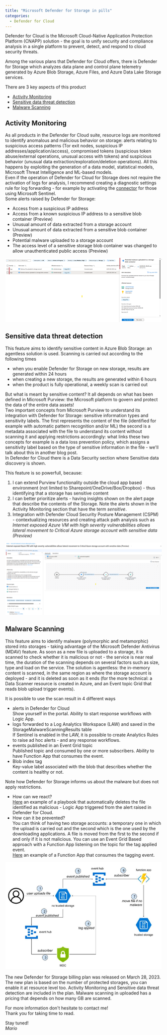 ```yaml
---
title: "Microsoft Defender for Storage in pills" 
categories:
  - Defender for Cloud
---
```


Defender for Cloud is the Microsoft Cloud-Native Application Protection Platform (CNAPP) solution - the goal is to unify security and compliance analysis in a single platform to prevent, detect, and respond to cloud security threats.

Among the various plans that Defender for Cloud offers, there is Defender for Storage which analyzes data plane and control plane telemetry generated by Azure Blob Storage, Azure Files, and Azure Data Lake Storage services.

There are 3 key aspects of this product
- [Activity Monitoring](#activitymonitoring)
- [Sensitive data threat detection](#sensitevedatadetection)
- [Malware Scanning](#malwarescanning)


## <a name="activitymonitoring">Activity Monitoring</a>
As all products in the Defender for Cloud suite, resource logs are monitored to identify anomalous and malicious behavior on storage: alerts relating to suspicious access patterns (Tor exit nodes, suspicious IP addresses/application/access), compromised tokens (suspicious token abuse/external operations, unusual access with tokens) and suspicious behavior (unusual data extraction/exploration/deletion operations). All this happens by exploiting the generation of a data model, statistical models, Microsoft Threat Intelligence and ML-based models. <br>
Even if the operation of Defender for Cloud for Storage does not require the activation of logs for analysis, I recommend creating a diagnostic settings rule for log forwarding - for example by activating the [connector](https://learn.microsoft.com/en-us/azure/sentinel/data-connectors/azure-storage-account) for those using Microsoft Sentinel. <br>
Some alerts raised by Defender for Storage:
- Access from a suspicious IP address
- Access from a known suspicious IP address to a sensitive blob container (Preview)
- Unusual amount of data extracted from a storage account
- Unusual amount of data extracted from a sensitive blob container (Preview)
- Potential malware uploaded to a storage account
- The access level of a sensitive storage blob container was changed to allow unauthenticated public access (Preview)

![workflow](/assets/images/alert.png)


## <a name="sensitevedatadetection">Sensitive data threat detection</a>
This feature aims to identify sensitive content in Azure Blob Storage: an agentless solution is used. Scanning is carried out according to the following times
- when you enable Defender for Storage on new storage, results are generated within 24 hours
- when creating a new storage, the results are generated within 6 hours
- when the product is fully operational, a weekly scan is carried out

But what is meant by sensitive content? It all depends on what has been defined in Microsoft Purview: the Microsoft platform to govern and protect the data of the entire data assets! <br>
Two important concepts from Microsoft Purview to understand its integration with Defender for Storage: sensitive information types and sensitivity labels. The first represents the content of the file (identified for example with automatic pattern recognition and/or ML) the second is a metadata associated with the file to understand its content without scanning it and applying restrictions accordingly: what links these two concepts for example is a data loss prevention policy, which assigns a sensitivity label based on the type of sensitive information in the file - we'll talk about this in another blog post. <br>
In Defender for Cloud there is a Data Security section where Sensitive data discovery is shown. 

This feature is so powerfull, because:
1. I can extend Purview functionality outside the cloud app based environment (not limited to Sharepoint/OneDrive/Box/Dropbox) - thus identifying that a storage has sensitive content
2. I can better prioritize alerts - having insights shown on the alert page that describe the contents of the Storage. Note the alerts shown in the <a name="activitymonitoring">Activity Monitoring</a> section that have the term _sensitive_.
3. Integration with Defender Cloud Security Posture Management (CSPM) - contextualizing resources and creating attack path analysis such as _Internet exposed Azure VM with high severity vulnerabilities allows lateral movement to Critical Azure storage account with sensitive data (Preview)_


![AttackPath](/assets/images/attackpath.png)



## <a name="malwarescanning">Malware Scanning</a>
This feature aims to identify malware (polymorphic and metamorphic) stored into storages - taking advantage of the Microsoft Defender Antivirus (MDAV) feature. As soon as a new file is uploaded to a storage, it is scanned to check whether it is malicious or not - the service is near real time, the duration of the scanning depends on several factors such as size, type and load on the service. The solution is agentless: the in-memory content is scanned, in the same region as where the storage account is deployed - and it is deleted as soon as it ends (for the more technical: a Data Scanner resource is created in Azure, and an Event topic Grid that reads blob upload trigger events). <br>

It is possible to use the scan result in 4 different ways
- alerts in Defender for Cloud<br>
Show yourself in the portal. Ability to start response workflows with Logic App.
- logs forwarded to a Log Analytics Workspace (LAW) and saved in the StorageMalwareScanningResults table<br>
If Sentinel is enabled in the LAW, it is possible to create Analytics Rules to raise ad hoc alerts - and any response workflows.
- events published in an Event Grid topic<br>
Published topic and consumed by one or more subscribers. Ability to have Function App that consumes the event.
- Blob index tag<br>
Key-value label associated with the blob that describes whether the content is healthy or not.

Note how Defender for Storage informs us about the malware but does not apply restrictions.
- How can we react? <br>
[Here](https://github.com/Azure/Microsoft-Defender-for-Cloud/tree/main/Workflow%20automation/Remove-MalwareBlob) an example of a playbook that automatically deletes the file identified as malicious - Logic App triggered from the alert raised in Defender for Cloud.
- How can it be prevented? <br>
You can think of having two storage accounts: a temporary one in which the upload is carried out and the second which is the one used by the downloading applications. A file is moved from the first to the second if and only if it is not malicious. You can use an Event Grid Based approach with a Function App listening on the topic for the tag applied event.<br>
[Here](https://storageantimalwareprev.blob.core.windows.net/samples/MoveMaliciousBlobEventTrigger.cs) an example of a Function App that consumes the tagging event.


![workflow](/assets/images/workflow.jpg)


The new Defender for Storage billing plan was released on March 28, 2023. The new plan is based on the number of protected storages, you can enable it at resource level too. Activity Monitoring and Sensitive data threat detection are included in the plan. Malware scanning in uploaded has a pricing that depends on how many GB are scanned.

For more information don't hesitate to contact me!<br>
Thank you for taking time to read.

Stay tuned!<br>
_Mario_